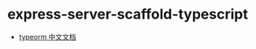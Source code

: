 # express-server-scaffold-typescript

+ [typeorm 中文文档](https://orkhan.gitbook.io/typeorm/docs/zh_cn/view-entities)

